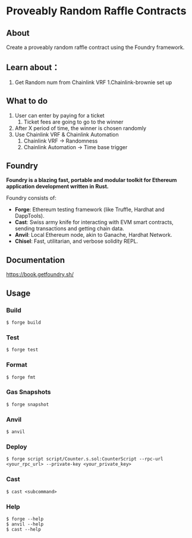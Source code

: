 # Proveably Random Raffle Contracts

## About
Create a proveably random raffle contract using the Foundry framework.
## Learn about：
1. Get Random num from Chainlink VRF
    1.Chainlink-brownie set up


## What to do
1. User can enter by paying for a ticket
    1. Ticket fees are going to go to the winner
2. After X period of time, the winner is chosen randomly
3. Use Chainlink VRF & Chainlink Automation 
    1. Chainlink VRF -> Randomness
    2. Chainlink Automation -> Time base trigger









## Foundry

**Foundry is a blazing fast, portable and modular toolkit for Ethereum application development written in Rust.**

Foundry consists of:

-   **Forge**: Ethereum testing framework (like Truffle, Hardhat and DappTools).
-   **Cast**: Swiss army knife for interacting with EVM smart contracts, sending transactions and getting chain data.
-   **Anvil**: Local Ethereum node, akin to Ganache, Hardhat Network.
-   **Chisel**: Fast, utilitarian, and verbose solidity REPL.

## Documentation

https://book.getfoundry.sh/

## Usage

### Build

```shell
$ forge build
```

### Test

```shell
$ forge test
```

### Format

```shell
$ forge fmt
```

### Gas Snapshots

```shell
$ forge snapshot
```

### Anvil

```shell
$ anvil
```

### Deploy

```shell
$ forge script script/Counter.s.sol:CounterScript --rpc-url <your_rpc_url> --private-key <your_private_key>
```

### Cast

```shell
$ cast <subcommand>
```

### Help

```shell
$ forge --help
$ anvil --help
$ cast --help
```

